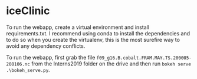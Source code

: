# iceClinic

To run the webapp, create a virtual environment and install requirements.txt. I recommend using conda to install the dependencies and to do so when you create the virtualenv, this is the most surefire way to avoid any dependency conflicts.

To run the webapp, first grab the file `f09_g16.B.cobalt.FRAM.MAY.TS.200005-208106.nc` from the Interns2019 folder on the drive and then run ```bokeh serve .\bokeh_serve.py```.
